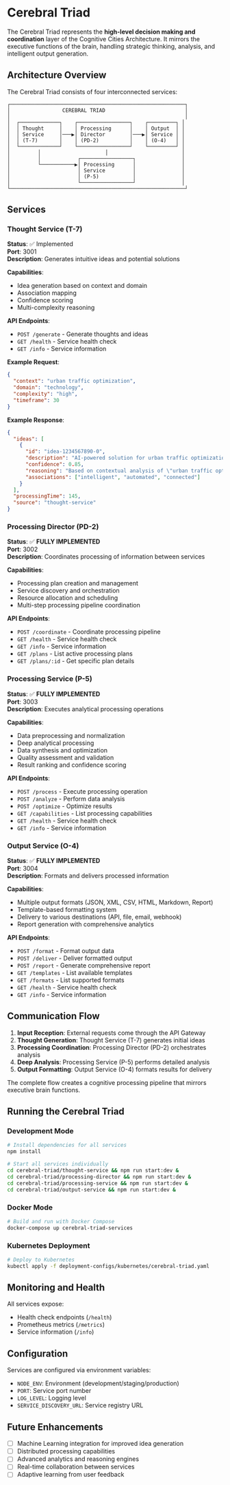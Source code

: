 # Cerebral Triad

The Cerebral Triad represents the **high-level decision making and coordination** layer of the Cognitive Cities Architecture. It mirrors the executive functions of the brain, handling strategic thinking, analysis, and intelligent output generation.

## Architecture Overview

The Cerebral Triad consists of four interconnected services:

```
┌─────────────────────────────────────────────────────────┐
│                 CEREBRAL TRIAD                          │
│                                                         │
│  ┌─────────────┐    ┌─────────────────┐    ┌─────────┐ │
│  │ Thought     │    │ Processing      │    │ Output  │ │
│  │ Service     │───▶│ Director        │───▶│ Service │ │
│  │ (T-7)       │    │ (PD-2)          │    │ (O-4)   │ │
│  └─────────────┘    └─────────────────┘    └─────────┘ │
│         │                     │                        │
│         │            ┌─────────────────┐               │
│         └───────────▶│ Processing      │               │
│                      │ Service         │               │
│                      │ (P-5)           │               │
│                      └─────────────────┘               │
└─────────────────────────────────────────────────────────┘
```

## Services

### Thought Service (T-7)
**Status**: ✅ Implemented  
**Port**: 3001  
**Description**: Generates intuitive ideas and potential solutions

**Capabilities**:
- Idea generation based on context and domain
- Association mapping
- Confidence scoring
- Multi-complexity reasoning

**API Endpoints**:
- `POST /generate` - Generate thoughts and ideas
- `GET /health` - Service health check
- `GET /info` - Service information

**Example Request**:
```json
{
  "context": "urban traffic optimization",
  "domain": "technology",
  "complexity": "high",
  "timeframe": 30
}
```

**Example Response**:
```json
{
  "ideas": [
    {
      "id": "idea-1234567890-0",
      "description": "AI-powered solution for urban traffic optimization",
      "confidence": 0.85,
      "reasoning": "Based on contextual analysis of \"urban traffic optimization\" and domain knowledge in technology",
      "associations": ["intelligent", "automated", "connected"]
    }
  ],
  "processingTime": 145,
  "source": "thought-service"
}
```

### Processing Director (PD-2)
**Status**: ✅ **FULLY IMPLEMENTED**  
**Port**: 3002  
**Description**: Coordinates processing of information between services

**Capabilities**:
- Processing plan creation and management
- Service discovery and orchestration
- Resource allocation and scheduling
- Multi-step processing pipeline coordination

**API Endpoints**:
- `POST /coordinate` - Coordinate processing pipeline
- `GET /health` - Service health check
- `GET /info` - Service information
- `GET /plans` - List active processing plans
- `GET /plans/:id` - Get specific plan details

### Processing Service (P-5)
**Status**: ✅ **FULLY IMPLEMENTED**  
**Port**: 3003  
**Description**: Executes analytical processing operations

**Capabilities**:
- Data preprocessing and normalization
- Deep analytical processing
- Data synthesis and optimization
- Quality assessment and validation
- Result ranking and confidence scoring

**API Endpoints**:
- `POST /process` - Execute processing operation
- `POST /analyze` - Perform data analysis
- `POST /optimize` - Optimize results
- `GET /capabilities` - List processing capabilities
- `GET /health` - Service health check
- `GET /info` - Service information

### Output Service (O-4)
**Status**: ✅ **FULLY IMPLEMENTED**  
**Port**: 3004  
**Description**: Formats and delivers processed information

**Capabilities**:
- Multiple output formats (JSON, XML, CSV, HTML, Markdown, Report)
- Template-based formatting system
- Delivery to various destinations (API, file, email, webhook)
- Report generation with comprehensive analytics

**API Endpoints**:
- `POST /format` - Format output data
- `POST /deliver` - Deliver formatted output
- `POST /report` - Generate comprehensive report
- `GET /templates` - List available templates
- `GET /formats` - List supported formats
- `GET /health` - Service health check
- `GET /info` - Service information

## Communication Flow

1. **Input Reception**: External requests come through the API Gateway
2. **Thought Generation**: Thought Service (T-7) generates initial ideas
3. **Processing Coordination**: Processing Director (PD-2) orchestrates analysis
4. **Deep Analysis**: Processing Service (P-5) performs detailed analysis
5. **Output Formatting**: Output Service (O-4) formats results for delivery

The complete flow creates a cognitive processing pipeline that mirrors executive brain functions.

## Running the Cerebral Triad

### Development Mode
```bash
# Install dependencies for all services
npm install

# Start all services individually
cd cerebral-triad/thought-service && npm run start:dev &
cd cerebral-triad/processing-director && npm run start:dev &
cd cerebral-triad/processing-service && npm run start:dev &
cd cerebral-triad/output-service && npm run start:dev &
```

### Docker Mode
```bash
# Build and run with Docker Compose
docker-compose up cerebral-triad-services
```

### Kubernetes Deployment
```bash
# Deploy to Kubernetes
kubectl apply -f deployment-configs/kubernetes/cerebral-triad.yaml
```

## Monitoring and Health

All services expose:
- Health check endpoints (`/health`)
- Prometheus metrics (`/metrics`)
- Service information (`/info`)

## Configuration

Services are configured via environment variables:
- `NODE_ENV`: Environment (development/staging/production)
- `PORT`: Service port number
- `LOG_LEVEL`: Logging level
- `SERVICE_DISCOVERY_URL`: Service registry URL

## Future Enhancements

- [ ] Machine Learning integration for improved idea generation
- [ ] Distributed processing capabilities
- [ ] Advanced analytics and reasoning engines
- [ ] Real-time collaboration between services
- [ ] Adaptive learning from user feedback
